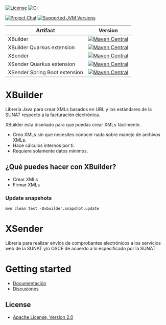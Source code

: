 [![License](https://img.shields.io/github/license/project-openubl/xsender?logo=apache)](https://www.apache.org/licenses/LICENSE-2.0)
![CI](https://github.com/project-openubl/xsender/workflows/CI/badge.svg)

[![Project Chat](https://img.shields.io/badge/zulip-join_chat-brightgreen.svg?style=for-the-badge&logo=zulip)](https://projectopenubl.zulipchat.com/)
[![Supported JVM Versions](https://img.shields.io/badge/JVM-11--17-brightgreen.svg?style=for-the-badge&logo=Java)](https://github.com/project-openubl/xsender/actions/runs/472762588/)

| Artifact                      | Version                                                                                                                                                                              |
|-------------------------------|--------------------------------------------------------------------------------------------------------------------------------------------------------------------------------------|
| XBuilder                      | [![Maven Central](https://img.shields.io/maven-central/v/io.github.project-openubl/xbuilder)](https://search.maven.org/artifact/io.github.project-openubl/xbuilder/)                 |
| XBuilder Quarkus extension    | [![Maven Central](https://img.shields.io/maven-central/v/io.github.project-openubl/quarkus-xbuilder)](https://search.maven.org/artifact/io.github.project-openubl/quarkus-xbuilder/) |
| XSender                       | [![Maven Central](https://img.shields.io/maven-central/v/io.github.project-openubl/xsender)](https://search.maven.org/artifact/io.github.project-openubl/xsender/)                   |
| XSender Quarkus extension     | [![Maven Central](https://img.shields.io/maven-central/v/io.github.project-openubl/quarkus-xsender)](https://search.maven.org/artifact/io.github.project-openubl/quarkus-xsender/)   |
| XSender Spring Boot extension | [![Maven Central](https://img.shields.io/maven-central/v/io.github.project-openubl/spring-boot-xsender)](https://search.maven.org/artifact/io.github.project-openubl/spring-boot-xsender/)   |

# XBuilder

Librería Java para crear XMLs basados en UBL y los estándares de la SUNAT respecto a la facturación electrónica.

XBuilder esta diseñado para que puedas crear XMLs fácilmente.

- Crea XMLs sin que necesites conocer nada sobre manejo de archivos XMLs.
- Hace cálculos internos por ti.
- Requiere solamente datos mínimos.

## ¿Qué puedes hacer con XBuilder?

- Crear XMLs
- Firmar XMLs

### Update snapshots

```shell
mvn clean test -Dxbuilder.snapshot.update
```

# XSender

Libreria para realizar envíos de comprobantes electrónicos a los servicios web de la SUNAT y/o OSCE de acuerdo a lo
especificado por la SUNAT.

# Getting started

- [Documentación](https://project-openubl.github.io)
- [Discusiones](https://github.com/project-openubl/xsender/discussions)

## License

- [Apache License, Version 2.0](https://www.apache.org/licenses/LICENSE-2.0)
